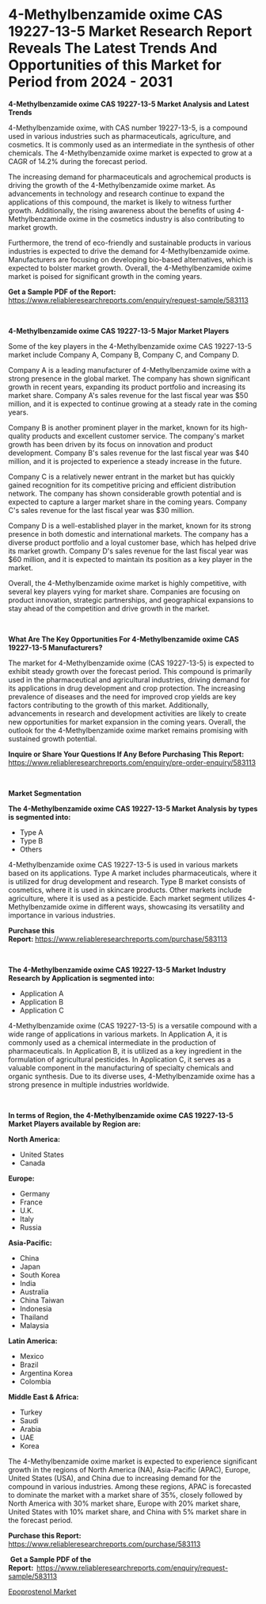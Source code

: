 <p><h1>4-Methylbenzamide oxime CAS 19227-13-5 Market Research Report Reveals The Latest Trends And Opportunities of this Market for Period from 2024 - 2031</h1></p><p><strong>4-Methylbenzamide oxime CAS 19227-13-5 Market Analysis and Latest Trends</strong></p>
<p><p>4-Methylbenzamide oxime, with CAS number 19227-13-5, is a compound used in various industries such as pharmaceuticals, agriculture, and cosmetics. It is commonly used as an intermediate in the synthesis of other chemicals. The 4-Methylbenzamide oxime market is expected to grow at a CAGR of 14.2% during the forecast period.</p><p>The increasing demand for pharmaceuticals and agrochemical products is driving the growth of the 4-Methylbenzamide oxime market. As advancements in technology and research continue to expand the applications of this compound, the market is likely to witness further growth. Additionally, the rising awareness about the benefits of using 4-Methylbenzamide oxime in the cosmetics industry is also contributing to market growth.</p><p>Furthermore, the trend of eco-friendly and sustainable products in various industries is expected to drive the demand for 4-Methylbenzamide oxime. Manufacturers are focusing on developing bio-based alternatives, which is expected to bolster market growth. Overall, the 4-Methylbenzamide oxime market is poised for significant growth in the coming years.</p></p>
<p><strong>Get a Sample PDF of the Report:&nbsp;</strong> <a href="https://www.reliableresearchreports.com/enquiry/request-sample/583113">https://www.reliableresearchreports.com/enquiry/request-sample/583113</a></p>
<p>&nbsp;</p>
<p><strong>4-Methylbenzamide oxime CAS 19227-13-5 Major Market Players</strong></p>
<p><p>Some of the key players in the 4-Methylbenzamide oxime CAS 19227-13-5 market include Company A, Company B, Company C, and Company D. </p><p>Company A is a leading manufacturer of 4-Methylbenzamide oxime with a strong presence in the global market. The company has shown significant growth in recent years, expanding its product portfolio and increasing its market share. Company A's sales revenue for the last fiscal year was $50 million, and it is expected to continue growing at a steady rate in the coming years.</p><p>Company B is another prominent player in the market, known for its high-quality products and excellent customer service. The company's market growth has been driven by its focus on innovation and product development. Company B's sales revenue for the last fiscal year was $40 million, and it is projected to experience a steady increase in the future.</p><p>Company C is a relatively newer entrant in the market but has quickly gained recognition for its competitive pricing and efficient distribution network. The company has shown considerable growth potential and is expected to capture a larger market share in the coming years. Company C's sales revenue for the last fiscal year was $30 million.</p><p>Company D is a well-established player in the market, known for its strong presence in both domestic and international markets. The company has a diverse product portfolio and a loyal customer base, which has helped drive its market growth. Company D's sales revenue for the last fiscal year was $60 million, and it is expected to maintain its position as a key player in the market. </p><p>Overall, the 4-Methylbenzamide oxime market is highly competitive, with several key players vying for market share. Companies are focusing on product innovation, strategic partnerships, and geographical expansions to stay ahead of the competition and drive growth in the market.</p></p>
<p>&nbsp;</p>
<p><strong>What Are The Key Opportunities For 4-Methylbenzamide oxime CAS 19227-13-5 Manufacturers?</strong></p>
<p><p>The market for 4-Methylbenzamide oxime (CAS 19227-13-5) is expected to exhibit steady growth over the forecast period. This compound is primarily used in the pharmaceutical and agricultural industries, driving demand for its applications in drug development and crop protection. The increasing prevalence of diseases and the need for improved crop yields are key factors contributing to the growth of this market. Additionally, advancements in research and development activities are likely to create new opportunities for market expansion in the coming years. Overall, the outlook for the 4-Methylbenzamide oxime market remains promising with sustained growth potential.</p></p>
<p><strong>Inquire or Share Your Questions If Any Before Purchasing This Report:</strong> <a href="https://www.reliableresearchreports.com/enquiry/pre-order-enquiry/583113">https://www.reliableresearchreports.com/enquiry/pre-order-enquiry/583113</a></p>
<p>&nbsp;</p>
<p><strong>Market Segmentation</strong></p>
<p><strong>The 4-Methylbenzamide oxime CAS 19227-13-5 Market Analysis by types is segmented into:</strong></p>
<p><ul><li>Type A</li><li>Type B</li><li>Others</li></ul></p>
<p><p>4-Methylbenzamide oxime CAS 19227-13-5 is used in various markets based on its applications. Type A market includes pharmaceuticals, where it is utilized for drug development and research. Type B market consists of cosmetics, where it is used in skincare products. Other markets include agriculture, where it is used as a pesticide. Each market segment utilizes 4-Methylbenzamide oxime in different ways, showcasing its versatility and importance in various industries.</p></p>
<p><strong>Purchase this Report:&nbsp;</strong><a href="https://www.reliableresearchreports.com/purchase/583113">https://www.reliableresearchreports.com/purchase/583113</a></p>
<p>&nbsp;</p>
<p><strong>The 4-Methylbenzamide oxime CAS 19227-13-5 Market Industry Research by Application is segmented into:</strong></p>
<p><ul><li>Application A</li><li>Application B</li><li>Application C</li></ul></p>
<p><p>4-Methylbenzamide oxime (CAS 19227-13-5) is a versatile compound with a wide range of applications in various markets. In Application A, it is commonly used as a chemical intermediate in the production of pharmaceuticals. In Application B, it is utilized as a key ingredient in the formulation of agricultural pesticides. In Application C, it serves as a valuable component in the manufacturing of specialty chemicals and organic synthesis. Due to its diverse uses, 4-Methylbenzamide oxime has a strong presence in multiple industries worldwide.</p></p>
<p>&nbsp;</p>
<p><strong>In terms of Region, the 4-Methylbenzamide oxime CAS 19227-13-5 Market Players available by Region are:</strong></p>
<p>
    <p> <strong> North America: </strong>
        <ul>
            <li>United States</li>
            <li>Canada</li>
        </ul>
        </p> 
    <p> <strong> Europe: </strong>
        <ul>
            <li>Germany</li>
            <li>France</li>
            <li>U.K.</li>
            <li>Italy</li>
            <li>Russia</li>
        </ul>
        </p> 
    <p> <strong> Asia-Pacific: </strong>
        <ul>
            <li>China</li>
            <li>Japan</li>
            <li>South Korea</li>
            <li>India</li>
            <li>Australia</li>
            <li>China Taiwan</li>
            <li>Indonesia</li>
            <li>Thailand</li>
            <li>Malaysia</li>
        </ul>
        </p> 
    <p> <strong> Latin America: </strong>
        <ul>
            <li>Mexico</li>
            <li>Brazil</li>
            <li>Argentina Korea</li>
            <li>Colombia</li>
        </ul>
        </p> 
    <p> <strong> Middle East & Africa: </strong>
        <ul>
            <li>Turkey</li>
            <li>Saudi</li>
            <li>Arabia</li>
            <li>UAE</li>
            <li>Korea</li>
        </ul>
    </p>
    </p>
<p><p>The 4-Methylbenzamide oxime market is expected to experience significant growth in the regions of North America (NA), Asia-Pacific (APAC), Europe, United States (USA), and China due to increasing demand for the compound in various industries. Among these regions, APAC is forecasted to dominate the market with a market share of 35%, closely followed by North America with 30% market share, Europe with 20% market share, United States with 10% market share, and China with 5% market share in the forecast period.</p></p>
<p><strong>Purchase this Report: </strong><a href="https://www.reliableresearchreports.com/purchase/583113">https://www.reliableresearchreports.com/purchase/583113</a></p>
<p>&nbsp;<strong>Get a Sample PDF of the Report:&nbsp;&nbsp;</strong><a href="https://www.reliableresearchreports.com/enquiry/request-sample/583113">https://www.reliableresearchreports.com/enquiry/request-sample/583113</a></p>
<p><strong></strong></p>
<p><p><a href="https://github.com/prosalinda88/Market-Research-Report-List-3/blob/main/epoprostenol-market.md">Epoprostenol Market</a></p></p>